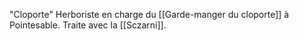 "Cloporte"
Herboriste en charge du [[Garde-manger du cloporte]] à Pointesable.
Traite avec la [[Sczarni]].